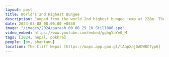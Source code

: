 ```yaml
---
layout: post
title: World's 2nd Highest Bungee
description: Jumped from the world 2nd highest bungee jump at 228m. The thrill of free-falling 🏆, the rush of adrenaline, and near death expericene made it an unforgettable experience. 
date: 2024-03-08 08:00:00 +0530
image: "/images/2024/parash.00_00_29_10.Still006.jpg"
video_embed: https://www.youtube.com/embed/gghgYaYeG_M
tags: [2024, nepal, pokhra]
people: [om, shantanu]
location: The Cliff Nepal [https://maps.app.goo.gl/tAapXajGADWBC7yp6]
---
```

